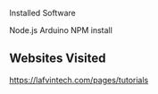 Installed Software 

Node.js
Arduino
NPM install 


## Websites Visited 

https://lafvintech.com/pages/tutorials 
